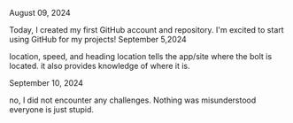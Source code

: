 August 09, 2024

Today, I created my first GitHub account and repository. I'm excited to start using GitHub for my projects!
September 5,2024

location, speed, and heading
location tells the app/site where the  bolt is located. it also provides knowledge of where it is.

September 10, 2024

no, I did not encounter any challenges. Nothing was misunderstood everyone is just stupid.
